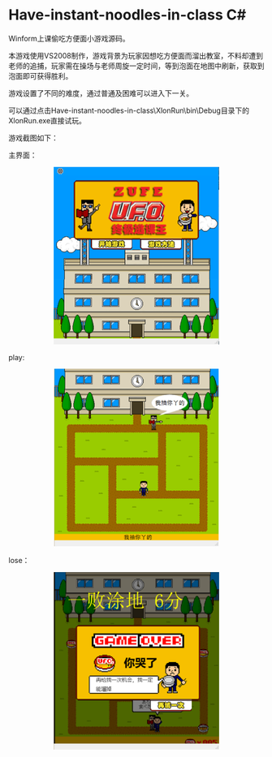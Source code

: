 # Have-instant-noodles-in-class C#
Winform上课偷吃方便面小游戏源码。

本游戏使用VS2008制作，游戏背景为玩家因想吃方便面而溜出教室，不料却遭到老师的追捕，玩家需在操场与老师周旋一定时间，等到泡面在地图中刷新，获取到泡面即可获得胜利。

游戏设置了不同的难度，通过普通及困难可以进入下一关。

可以通过点击Have-instant-noodles-in-class\XlonRun\bin\Debug目录下的XlonRun.exe直接试玩。

游戏截图如下：

主界面：

<div align=center><img height="350" src="XlonRun/bin/Debug/images/主界面.png"/></div>

play:

<div align=center><img height="350" src="XlonRun/bin/Debug/images/play.png"/></div>

lose：

<div align=center><img height="350" src="XlonRun/bin/Debug/images/lose.png"/></div>
